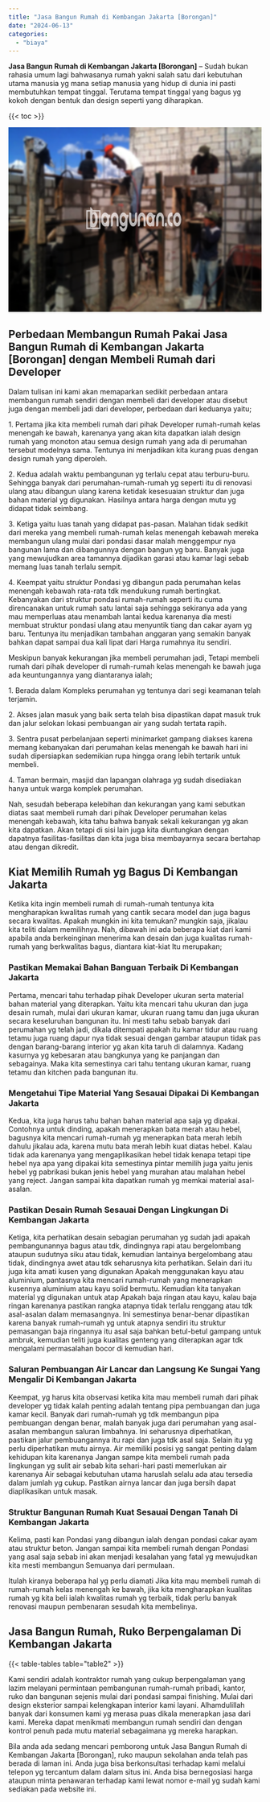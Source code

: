 ```yaml
---
title: "Jasa Bangun Rumah di Kembangan Jakarta [Borongan]"
date: "2024-06-13"
categories: 
  - "biaya"
---
```


**Jasa Bangun Rumah di Kembangan Jakarta \[Borongan\]** – Sudah bukan rahasia umum lagi bahwasanya rumah yakni salah satu dari kebutuhan utama manusia yg mana setiap manusia yang hidup di dunia ini pasti membutuhkan tempat tinggal. Terutama tempat tinggal yang bagus yg kokoh dengan bentuk dan design seperti yang diharapkan.

{{< toc >}}

![Jasa Bangun Rumah di Kembangan Jakarta [Borongan]](/images/borong-bangunan-42.png)

## Perbedaan Membangun Rumah Pakai Jasa Bangun Rumah di Kembangan Jakarta \[Borongan\] dengan Membeli Rumah dari Developer

Dalam tulisan ini kami akan memaparkan sedikit perbedaan antara membangun rumah sendiri dengan membeli dari developer atau disebut juga dengan membeli jadi dari developer, perbedaan dari keduanya yaitu;

1\. Pertama jika kita membeli rumah dari pihak Developer rumah-rumah kelas menengah ke bawah, karenanya yang akan kita dapatkan ialah design rumah yang monoton atau semua design rumah yang ada di perumahan tersebut modelnya sama. Tentunya ini menjadikan kita kurang puas dengan design rumah yang diperoleh.

2\. Kedua adalah waktu pembangunan yg terlalu cepat atau terburu-buru. Sehingga banyak dari perumahan-rumah-rumah yg seperti itu di renovasi ulang atau dibangun ulang karena ketidak kesesuaian struktur dan juga bahan material yg digunakan. Hasilnya antara harga dengan mutu yg didapat tidak seimbang.

3\. Ketiga yaitu luas tanah yang didapat pas-pasan. Malahan tidak sedikit dari mereka yang membeli rumah-rumah kelas menengah kebawah mereka membangun ulang mulai dari pondasi dasar malah menggempur nya bangunan lama dan dibangunnya dengan bangun yg baru. Banyak juga yang mewujudkan area tamannya dijadikan garasi atau kamar lagi sebab memang luas tanah terlalu sempit.

4\. Keempat yaitu struktur Pondasi yg dibangun pada perumahan kelas menengah kebawah rata-rata tdk mendukung rumah bertingkat. Kebanyakan dari struktur pondasi rumah-rumah seperti itu cuma direncanakan untuk rumah satu lantai saja sehingga sekiranya ada yang mau memperluas atau menambah lantai kedua karenanya dia mesti membuat struktur pondasi ulang atau menyuntik tiang dan cakar ayam yg baru. Tentunya itu menjadikan tambahan anggaran yang semakin banyak bahkan dapat sampai dua kali lipat dari Harga rumahnya itu sendiri.

Meskipun banyak kekurangan jika membeli perumahan jadi, Tetapi membeli rumah dari pihak developer di rumah-rumah kelas menengah ke bawah juga ada keuntungannya yang diantaranya ialah;

1\. Berada dalam Kompleks perumahan yg tentunya dari segi keamanan telah terjamin.

2\. Akses jalan masuk yang baik serta telah bisa dipastikan dapat masuk truk dan jalur selokan lokasi pembuangan air yang sudah tertata rapih.

3\. Sentra pusat perbelanjaan seperti minimarket gampang diakses karena memang kebanyakan dari perumahan kelas menengah ke bawah hari ini sudah dipersiapkan sedemikian rupa hingga orang lebih tertarik untuk membeli.

4\. Taman bermain, masjid dan lapangan olahraga yg sudah disediakan hanya untuk warga komplek perumahan.

Nah, sesudah beberapa kelebihan dan kekurangan yang kami sebutkan diatas saat membeli rumah dari pihak Developer perumahan kelas menengah kebawah, kita tahu bahwa banyak sekali kekurangan yg akan kita dapatkan. Akan tetapi di sisi lain juga kita diuntungkan dengan dapatnya fasilitas-fasilitas dan kita juga bisa membayarnya secara bertahap atau dengan dikredit.

## Kiat Memilih Rumah yg Bagus Di Kembangan Jakarta

Ketika kita ingin membeli rumah di rumah-rumah tentunya kita mengharapkan kwalitas rumah yang cantik secara model dan juga bagus secara kwalitas. Apakah mungkin ini kita temukan? mungkin saja, jikalau kita teliti dalam memilihnya. Nah, dibawah ini ada beberapa kiat dari kami apabila anda berkeinginan menerima kan desain dan juga kualitas rumah-rumah yang berkwalitas bagus, diantara kiat-kiat Itu merupakan;

### Pastikan Memakai Bahan Banguan Terbaik Di Kembangan Jakarta

Pertama, mencari tahu terhadap pihak Developer ukuran serta material bahan material yang diterapkan. Yaitu kita mencari tahu ukuran dan juga desain rumah, mulai dari ukuran kamar, ukuran ruang tamu dan juga ukuran secara keseluruhan bangunan itu. Ini mesti tahu sebab banyak dari perumahan yg telah jadi, dikala ditempati apakah itu kamar tidur atau ruang tetamu juga ruang dapur nya tidak sesuai dengan gambar ataupun tidak pas dengan barang-barang interior yg akan kita taruh di dalamnya. Kadang kasurnya yg kebesaran atau bangkunya yang ke panjangan dan sebagainya. Maka kita semestinya cari tahu tentang ukuran kamar, ruang tetamu dan kitchen pada bangunan itu.

### Mengetahui Tipe Material Yang Sesauai Dipakai Di Kembangan Jakarta

Kedua, kita juga harus tahu bahan bahan material apa saja yg dipakai. Contohnya untuk dinding, apakah menerapkan bata merah atau hebel, bagusnya kita mencari rumah-rumah yg menerapkan bata merah lebih dahulu jikalau ada, karena mutu bata merah lebih kuat diatas hebel. Kalau tidak ada karenanya yang mengaplikasikan hebel tidak kenapa tetapi tipe hebel nya apa yang dipakai kita semestinya pintar memilih juga yaitu jenis hebel yg pabrikasi bukan jenis hebel yang murahan atau malahan hebel yang reject. Jangan sampai kita dapatkan rumah yg memkai material asal-asalan.

### Pastikan Desain Rumah Sesauai Dengan Lingkungan Di Kembangan Jakarta

Ketiga, kita perhatikan desain sebagian perumahan yg sudah jadi apakah pembangunannya bagus atau tdk, dindingnya rapi atau bergelombang ataupun sudutnya siku atau tidak, kemudian lantainya bergelombang atau tidak, dindingnya awet atau tdk seharusnya kita perhatikan. Selain dari itu juga kita amati kusen yang digunakan Apakah menggunakan kayu atau aluminium, pantasnya kita mencari rumah-rumah yang menerapkan kusennya aluminium atau kayu solid bermutu. Kemudian kita tanyakan material yg digunakan untuk atap Apakah baja ringan atau kayu, kalau baja ringan karenanya pastikan rangka atapnya tidak terlalu renggang atau tdk asal-asalan dalam memasangnya. Ini semestinya benar-benar dipastikan karena banyak rumah-rumah yg untuk atapnya sendiri itu struktur pemasangan baja ringannya itu asal saja bahkan betul-betul gampang untuk ambruk, kemudian teliti juga kualitas genteng yang diterapkan agar tdk mengalami permasalahan bocor di kemudian hari.

### Saluran Pembuangan Air Lancar dan Langsung Ke Sungai Yang Mengalir Di Kembangan Jakarta

Keempat, yg harus kita observasi ketika kita mau membeli rumah dari pihak developer yg tidak kalah penting adalah tentang pipa pembuangan dan juga kamar kecil. Banyak dari rumah-rumah yg tdk membangun pipa pembuangan dengan benar, malah banyak juga dari perumahan yang asal-asalan membangun saluran limbahnya. Ini seharusnya diperhatikan, pastikan jalur pembuangannya itu rapi dan juga tdk asal saja. Selain itu yg perlu diperhatikan mutu airnya. Air memiliki posisi yg sangat penting dalam kehidupan kita karenanya Jangan sampe kita membeli rumah pada lingkungan yg sulit air sebab kita sehari-hari pasti memerlukan air karenanya Air sebagai kebutuhan utama haruslah selalu ada atau tersedia dalam jumlah yg cukup. Pastikan airnya lancar dan juga bersih dapat diaplikasikan untuk masak.

### Struktur Bangunan Rumah Kuat Sesauai Dengan Tanah Di Kembangan Jakarta

Kelima, pasti kan Pondasi yang dibangun ialah dengan pondasi cakar ayam atau struktur beton. Jangan sampai kita membeli rumah dengan Pondasi yang asal saja sebab ini akan menjadi kesalahan yang fatal yg mewujudkan kita mesti membangun Semuanya dari permulaan.

Itulah kiranya beberapa hal yg perlu diamati Jika kita mau membeli rumah di rumah-rumah kelas menengah ke bawah, jika kita mengharapkan kualitas rumah yg kita beli ialah kwalitas rumah yg terbaik, tidak perlu banyak renovasi maupun pembenaran sesudah kita membelinya.

## Jasa Bangun Rumah, Ruko Berpengalaman Di Kembangan Jakarta

{{< table-tables table="table2" >}}

Kami sendiri adalah kontraktor rumah yang cukup berpengalaman yang lazim melayani permintaan pembangunan rumah-rumah pribadi, kantor, ruko dan bangunan sejenis mulai dari pondasi sampai finishing. Mulai dari design eksterior sampai kelengkapan interior kami layani. Alhamdulillah banyak dari konsumen kami yg merasa puas dikala menerapkan jasa dari kami. Mereka dapat menikmati membangun rumah sendiri dan dengan kontrol penuh pada mutu material sebagaimana yg mereka harapkan.

Bila anda ada sedang mencari pemborong untuk Jasa Bangun Rumah di Kembangan Jakarta \[Borongan\], ruko maupun sekolahan anda telah pas berada di laman ini. Anda juga bisa berkonsultasi terhadap kami melalui telepon yg tercantum dalam dalam situs ini. Anda bisa bernegosiasi harga ataupun minta penawaran terhadap kami lewat nomor e-mail yg sudah kami sediakan pada website ini.
